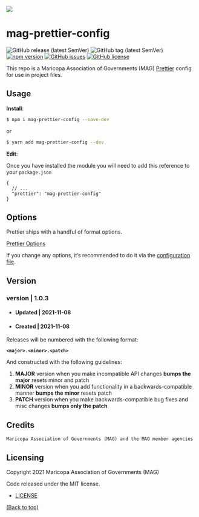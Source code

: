 ![](http://geo.azmag.gov/maps/readonaz/app/resources/img/maglogo_black.png)

# mag-prettier-config

![GitHub release (latest SemVer)](https://img.shields.io/github/v/release/AZMAG/mag-prettier-config)
![GitHub tag (latest SemVer)](https://img.shields.io/github/v/tag/AZMAG/mag-prettier-config)
[![npm version](https://badge.fury.io/js/mag-prettier-config.svg)](https://badge.fury.io/js/mag-prettier-config)
[![GitHub issues](https://img.shields.io/github/issues/AZMAG/mag-prettier-config)](https://github.com/AZMAG/mag-prettier-config/issues)
[![GitHub license](https://img.shields.io/github/license/AZMAG/mag-prettier-config)](https://github.com/AZMAG/mag-prettier-config/blob/main/LICENSE)

This repo is a Maricopa Association of Governments (MAG) [Prettier](https://prettier.io) config for use in project files.

## Usage

**Install**:

```bash
$ npm i mag-prettier-config --save-dev
```

or

```bash
$ yarn add mag-prettier-config --dev
```

**Edit**:

Once you have installed the module you will need to add this reference to your `package.json`

```jsonc
{
  // ...
  "prettier": "mag-prettier-config"
}
```

## Options

Prettier ships with a handful of format options.

[Prettier Options](https://prettier.io/docs/en/options.html)

If you change any options, it’s recommended to do it via the [configuration file](https://github.com/AZMAG/mag-prettier-config/blob/main/index.json).

## Version

### version | 1.0.3

- #### Updated | 2021-11-08
- #### Created | 2021-11-08

Releases will be numbered with the following format:

**`<major>.<minor>.<patch>`**

And constructed with the following guidelines:

1. **MAJOR** version when you make incompatible API changes **bumps the major** resets minor and patch
2. **MINOR** version when you add functionality in a backwards-compatible manner **bumps the minor** resets patch
3. **PATCH** version when you make backwards-compatible bug fixes and misc changes **bumps only the patch**

## Credits

`Maricopa Association of Governments (MAG) and the MAG member agencies`

## Licensing

Copyright 2021 Maricopa Association of Governments (MAG)

Code released under the MIT license.

- [LICENSE](LICENSE)

[(Back to top)](#azmagprettier-config)
